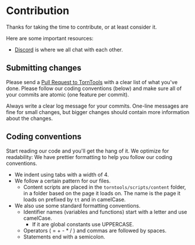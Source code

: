 # Contribution

Thanks for taking the time to contribute, or at least consider it.

Here are some important resources:
  * [Discord](https://discord.com/invite/ukyK6f6) is where we all chat with each other.
  
## Submitting changes

Please send a [Pull Request to TornTools](https://github.com/Mephiles/torntools_extension/pull/new/master) with a clear list of what you've done. Please follow our coding conventions (below) and make sure all of your commits are atomic (one feature per commit).

Always write a clear log message for your commits. One-line messages are fine for small changes, but bigger changes should contain more information about the changes.

## Coding conventions

Start reading our code and you'll get the hang of it. We optimize for readability:
We have prettier formatting to help you follow our coding conventions.

  * We indent using tabs with a width of 4.
  * We follow a certain pattern for our files.
    * Content scripts are placed in the `torntools/scripts/content` folder, in a folder based on the page it loads on. The name is the page it loads on prefixed by `tt` and in camelCase.
  * We also use some standard formatting conventions.
    * Identifier names (variables and functions) start with a letter and use camelCase.
      * If it are global constants use UPPERCASE.
    * Operators ( = + - * / ) and commas are followed by spaces.
    * Statements end with a semicolon.
  